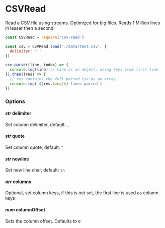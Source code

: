 CSVRead
=======

Read a CSV file using streams. Optimized for big files.
Reads 1 Million lines in lesser then a second!

```js
const CSVRead = require('csv-read')

const csv = CSVRead.load('./data/test.csv', {
  delimiter: ';'
})

csv.parse((line, index) => {
  console.log(line) // Line as an object, using keys from first line
}).then((res) => {
  // res contains the full parsed csv as an array
  console.log(`${res.length} lines parsed`)
})
```

### Options

#### *str* delimiter

Set column delimiter, default: `,`

#### *str* quote

Set column quote, default: `"`

#### *str* newline

Set new line char, default: `\n`

#### *arr* columns

Optional, set column keys, if this is not set, the first line is used as column keys

#### *num* columnOffset

Sets the column offset. Defaults to `0`
